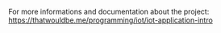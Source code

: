 For more informations and documentation about the project:
https://thatwouldbe.me/programming/iot/iot-application-intro
